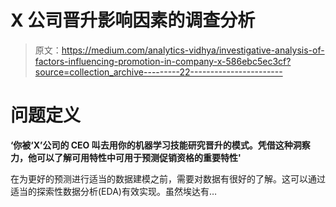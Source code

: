 # X 公司晋升影响因素的调查分析

> 原文：<https://medium.com/analytics-vidhya/investigative-analysis-of-factors-influencing-promotion-in-company-x-586ebc5ec3cf?source=collection_archive---------22----------------------->

# **问题定义**

**‘你被‘X’公司的 CEO 叫去用你的机器学习技能研究晋升的模式。凭借这种洞察力，他可以了解可用特性中可用于预测促销资格的重要特性'**

在为更好的预测进行适当的数据建模之前，需要对数据有很好的了解。这可以通过适当的探索性数据分析(EDA)有效实现。虽然埃达有…